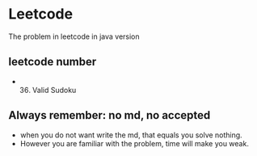 # Leetcode
The problem in leetcode in java version

## leetcode number
- 36. Valid Sudoku

## Always remember: no md, no accepted
- when you do not want write the md, that equals you solve nothing.
- However you are familiar with the problem, time will make you weak.
